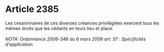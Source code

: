 # Article 2385

Les cessionnaires de ces diverses créances privilégiées exercent tous les mêmes droits que les cédants en leurs lieu et place.<br/><br/><i>NOTA:  Ordonnance 2006-346 du 6 mars 2006 art. 57 : Spécificités d'application.</i>